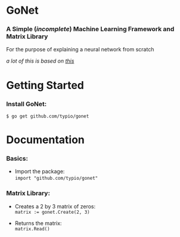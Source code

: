 # GoNet 

### A Simple (*incomplete*) Machine Learning Framework and Matrix Library
For the purpose of explaining a neural network from scratch

*a lot of this is based on [this](https://github.com/CodingTrain/Toy-Neural-Network-JS/tree/master/lib)*

# Getting Started
### Install GoNet:
```
$ go get github.com/typio/gonet
```

# Documentation
### Basics:
* Import the package:  
    `import "github.com/typio/gonet"`

### Matrix Library:
* Creates a 2 by 3 matrix of zeros:  
    `matrix := gonet.Create(2, 3)`

* Returns the matrix:  
    `matrix.Read()`